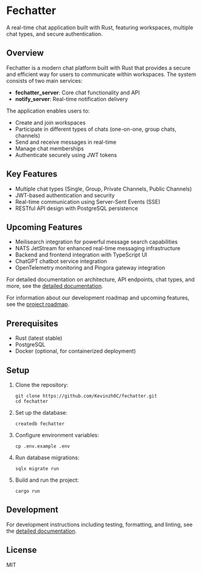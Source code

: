 # Fechatter

A real-time chat application built with Rust, featuring workspaces, multiple chat types, and secure authentication.

## Overview

Fechatter is a modern chat platform built with Rust that provides a secure and efficient way for users to communicate within workspaces. The system consists of two main services:

- **fechatter_server**: Core chat functionality and API
- **notify_server**: Real-time notification delivery

The application enables users to:
- Create and join workspaces
- Participate in different types of chats (one-on-one, group chats, channels)
- Send and receive messages in real-time
- Manage chat memberships
- Authenticate securely using JWT tokens

## Key Features

- Multiple chat types (Single, Group, Private Channels, Public Channels)
- JWT-based authentication and security
- Real-time communication using Server-Sent Events (SSE)
- RESTful API design with PostgreSQL persistence

## Upcoming Features

- Meilisearch integration for powerful message search capabilities
- NATS JetStream for enhanced real-time messaging infrastructure
- Backend and frontend integration with TypeScript UI
- ChatGPT chatbot service integration
- OpenTelemetry monitoring and Pingora gateway integration

For detailed documentation on architecture, API endpoints, chat types, and more, see the [detailed documentation](./docs/detailed_documentation.md).

For information about our development roadmap and upcoming features, see the [project roadmap](./docs/roadmap.md).

## Prerequisites

- Rust (latest stable)
- PostgreSQL
- Docker (optional, for containerized deployment)

## Setup

1. Clone the repository:
   ```
   git clone https://github.com/Kevinzh0C/fechatter.git
   cd fechatter
   ```

2. Set up the database:
   ```
   createdb fechatter
   ```

3. Configure environment variables:
   ```
   cp .env.example .env
   ```

4. Run database migrations:
   ```
   sqlx migrate run
   ```

5. Build and run the project:
   ```
   cargo run
   ```

## Development

For development instructions including testing, formatting, and linting, see the [detailed documentation](./docs/detailed_documentation.md).

## License

MIT
